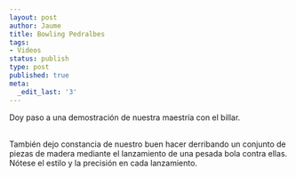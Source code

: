 ```yaml
---
layout: post
author: Jaume
title: Bowling Pedralbes
tags:
- Videos
status: publish
type: post
published: true
meta:
  _edit_last: '3'
---
```

Doy paso a una demostración de nuestra maestría con el billar.

<object type="application/x-shockwave-flash" width="506" height="380" data="http://vimeo.com/moogaloop.swf?clip_id=341330&amp;server=vimeo.com&amp;fullscreen=1&amp;show_title=1&amp;show_byline=0&amp;show_portrait=0&amp;color=679AF1">	<param name="quality" value="best" />	<param name="allowfullscreen" value="true" />	<param name="scale" value="showAll" />	<param name="movie" value="http://vimeo.com/moogaloop.swf?clip_id=341330&amp;server=vimeo.com&amp;fullscreen=1&amp;show_title=1&amp;show_byline=0&amp;show_portrait=0&amp;color=679AF1" /></object>
<br />
También dejo constancia de nuestro buen hacer derribando un conjunto de piezas de madera mediante el lanzamiento de una pesada bola contra ellas. Nótese el estilo y la precisión en cada lanzamiento.

<object type="application/x-shockwave-flash" width="506" height="380" data="http://vimeo.com/moogaloop.swf?clip_id=341369&amp;server=vimeo.com&amp;fullscreen=1&amp;show_title=1&amp;show_byline=0&amp;show_portrait=0&amp;color=679AF1">	<param name="quality" value="best" />	<param name="allowfullscreen" value="true" />	<param name="scale" value="showAll" />	<param name="movie" value="http://vimeo.com/moogaloop.swf?clip_id=341369&amp;server=vimeo.com&amp;fullscreen=1&amp;show_title=1&amp;show_byline=0&amp;show_portrait=0&amp;color=679AF1" /></object>
<br />
